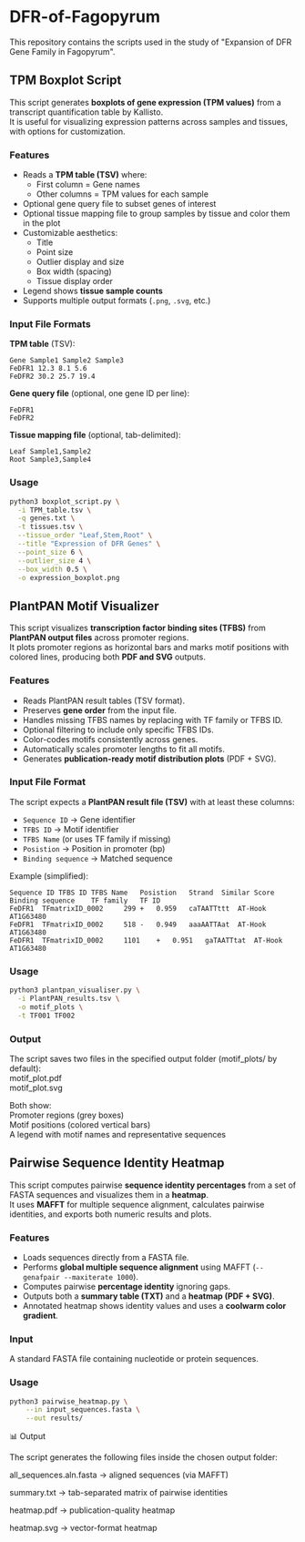 # DFR-of-Fagopyrum
This repository contains the scripts used in the study of "Expansion of DFR Gene Family in Fagopyrum".

##  TPM Boxplot Script

This script generates **boxplots of gene expression (TPM values)** from a transcript quantification table by Kallisto.  
It is useful for visualizing expression patterns across samples and tissues, with options for customization.  

###  Features
- Reads a **TPM table (TSV)** where:  
  - First column = Gene names  
  - Other columns = TPM values for each sample  
- Optional gene query file to subset genes of interest  
- Optional tissue mapping file to group samples by tissue and color them in the plot  
- Customizable aesthetics:  
  - Title  
  - Point size  
  - Outlier display and size  
  - Box width (spacing)  
  - Tissue display order  
- Legend shows **tissue sample counts**  
- Supports multiple output formats (`.png`, `.svg`, etc.)  

###  Input File Formats
**TPM table** (TSV):

```
Gene Sample1 Sample2 Sample3
FeDFR1 12.3 8.1 5.6
FeDFR2 30.2 25.7 19.4
```

**Gene query file** (optional, one gene ID per line):

```
FeDFR1
FeDFR2
```


**Tissue mapping file** (optional, tab-delimited):

```
Leaf Sample1,Sample2
Root Sample3,Sample4
```


###  Usage
```bash
python3 boxplot_script.py \
  -i TPM_table.tsv \
  -q genes.txt \
  -t tissues.tsv \
  --tissue_order "Leaf,Stem,Root" \
  --title "Expression of DFR Genes" \
  --point_size 6 \
  --outlier_size 4 \
  --box_width 0.5 \
  -o expression_boxplot.png
```

##  PlantPAN Motif Visualizer

This script visualizes **transcription factor binding sites (TFBS)** from **PlantPAN output files** across promoter regions.  
It plots promoter regions as horizontal bars and marks motif positions with colored lines, producing both **PDF and SVG** outputs.  

###  Features
- Reads PlantPAN result tables (TSV format).  
- Preserves **gene order** from the input file.  
- Handles missing TFBS names by replacing with TF family or TFBS ID.  
- Optional filtering to include only specific TFBS IDs.  
- Color-codes motifs consistently across genes.  
- Automatically scales promoter lengths to fit all motifs.  
- Generates **publication-ready motif distribution plots** (PDF + SVG).  

###  Input File Format
The script expects a **PlantPAN result file (TSV)** with at least these columns:  
- `Sequence ID` → Gene identifier  
- `TFBS ID` → Motif identifier  
- `TFBS Name` (or uses TF family if missing)  
- `Posistion` → Position in promoter (bp)  
- `Binding sequence` → Matched sequence  

Example (simplified):

```
Sequence ID	TFBS ID	TFBS Name	Posistion	Strand	Similar Score	Binding sequence	TF family	TF ID
FeDFR1	TFmatrixID_0002		299	+	0.959	caTAATTttt	AT-Hook	AT1G63480
FeDFR1	TFmatrixID_0002		518	-	0.949	aaaAATTAat	AT-Hook	AT1G63480
FeDFR1	TFmatrixID_0002		1101	+	0.951	gaTAATTtat	AT-Hook	AT1G63480
```

###  Usage
```bash
python3 plantpan_visualiser.py \
  -i PlantPAN_results.tsv \
  -o motif_plots \
  -t TF001 TF002
```
###  Output

The script saves two files in the specified output folder (motif_plots/ by default):  
motif_plot.pdf  
motif_plot.svg  

Both show:  
Promoter regions (grey boxes)  
Motif positions (colored vertical bars)  
A legend with motif names and representative sequences  



##  Pairwise Sequence Identity Heatmap

This script computes pairwise **sequence identity percentages** from a set of FASTA sequences and visualizes them in a **heatmap**.  
It uses **MAFFT** for multiple sequence alignment, calculates pairwise identities, and exports both numeric results and plots.  

###  Features
- Loads sequences directly from a FASTA file.  
- Performs **global multiple sequence alignment** using MAFFT (`--genafpair --maxiterate 1000`).  
- Computes pairwise **percentage identity** ignoring gaps.  
- Outputs both a **summary table (TXT)** and a **heatmap (PDF + SVG)**.  
- Annotated heatmap shows identity values and uses a **coolwarm color gradient**.  

###  Input
A standard FASTA file containing nucleotide or protein sequences.  


###  Usage
```bash
python3 pairwise_heatmap.py \
    --in input_sequences.fasta \
    --out results/
```

📊 Output

The script generates the following files inside the chosen output folder:  

all_sequences.aln.fasta → aligned sequences (via MAFFT)  

summary.txt → tab-separated matrix of pairwise identities  

heatmap.pdf → publication-quality heatmap  

heatmap.svg → vector-format heatmap  
